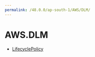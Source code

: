 ```yaml
---
permalink: /48.0.0/ap-south-1/AWS/DLM/
---
```


# AWS.DLM



* [LifecyclePolicy](LifecyclePolicy.md)